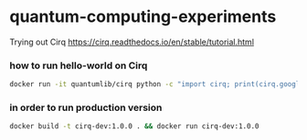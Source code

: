 # quantum-computing-experiments
Trying out Cirq https://cirq.readthedocs.io/en/stable/tutorial.html

### how to run hello-world on Cirq
```sh
docker run -it quantumlib/cirq python -c "import cirq; print(cirq.google.Foxtail)"
```

### in order to run production version 
```sh
docker build -t cirq-dev:1.0.0 . && docker run cirq-dev:1.0.0
```
